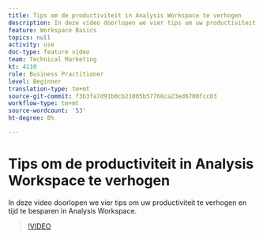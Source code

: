 ```yaml
---
title: Tips om de productiviteit in Analysis Workspace te verhogen
description: In deze video doorlopen we vier tips om uw productiviteit te verhogen en tijd te besparen in Analysis Workspace.
feature: Workspace Basics
topics: null
activity: use
doc-type: feature video
team: Technical Marketing
kt: 4110
role: Business Practitioner
level: Beginner
translation-type: tm+mt
source-git-commit: f3b3fa7d91b0cb21005b57768ca23ed6700fcc03
workflow-type: tm+mt
source-wordcount: '53'
ht-degree: 0%

---
```



# Tips om de productiviteit in Analysis Workspace te verhogen

In deze video doorlopen we vier tips om uw productiviteit te verhogen en tijd te besparen in Analysis Workspace.

>[!VIDEO](https://video.tv.adobe.com/v/31157/?quality=12)
